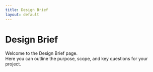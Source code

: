 ```yaml
---
title: Design Brief
layout: default
---
```


# Design Brief

Welcome to the Design Brief page.  
Here you can outline the purpose, scope, and key questions for your project.
